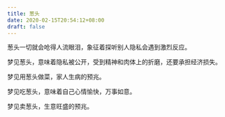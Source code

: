 ```yaml
---
title: 葱头
date: 2020-02-15T20:54:12+08:00
draft: false
---
```


葱头一切就会呛得人流眼泪，象征着探听别人隐私会遇到激烈反应。


梦见葱头，意味着隐私被公开，受到精神和肉体上的折磨，还要承担经济损失。


梦见用葱头做菜，家人生病的预兆。


梦见吃葱头，意味着自己心情愉快，万事如意。


梦见卖葱头，生意旺盛的预兆。
